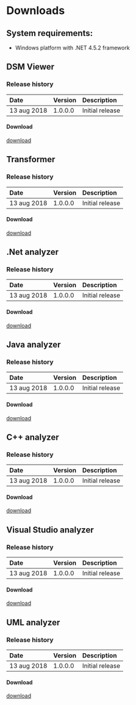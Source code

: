# Downloads

## System requirements:
* Windows platform with .NET 4.5.2 framework

## DSM Viewer

### Release history

| Date                   | Version      | Description                                | 
|:-----------------------|:-------------|:-------------------------------------------|
| 13 aug 2018            | 1.0.0.0      | Initial release                            | 

#### Download 

[download](https://dsmsuite.github.io/downloads/DsmSuite.Viewer_1.0.0.0.msi) 

## Transformer           

### Release history

| Date                   | Version      | Description                                | 
|:-----------------------|:-------------|:-------------------------------------------|
| 13 aug 2018            | 1.0.0.0      | Initial release                            | 

#### Download 

[download](https://dsmsuite.github.io/downloads/DsmSuite.Transformer_1.0.0.0.msi) 

## .Net analyzer

### Release history

| Date                   | Version      | Description                                | 
|:-----------------------|:-------------|:-------------------------------------------|
| 13 aug 2018            | 1.0.0.0      | Initial release                            | 

#### Download 

[download](https://dsmsuite.github.io/downloads/DsmSuite.DotNetAnalyzer_1.0.0.0.msi) 
         
## Java analyzer         

### Release history

| Date                   | Version      | Description                                | 
|:-----------------------|:-------------|:-------------------------------------------|
| 13 aug 2018            | 1.0.0.0      | Initial release                            | 

#### Download 

[download](https://dsmsuite.github.io/downloads/DsmSuite.JdepsAnalyzer_1.0.0.0.msi) 

## C++ analyzer          

### Release history

| Date                   | Version      | Description                                | 
|:-----------------------|:-------------|:-------------------------------------------|
| 13 aug 2018            | 1.0.0.0      | Initial release                            | 

#### Download 

[download](https://dsmsuite.github.io/downloads/DsmSuite.CppAnalyzer_1.0.0.0.msi) 

## Visual Studio analyzer

### Release history

| Date                   | Version      | Description                                | 
|:-----------------------|:-------------|:-------------------------------------------|
| 13 aug 2018            | 1.0.0.0      | Initial release                            | 

#### Download 

[download](https://dsmsuite.github.io/downloads/DsmSuite.VisualStudioAnalyzer_1.0.0.0.msi) 

## UML analyzer         

### Release history

| Date                   | Version      | Description                                | 
|:-----------------------|:-------------|:-------------------------------------------|
| 13 aug 2018            | 1.0.0.0      | Initial release                            | 

#### Download 

[download](https://dsmsuite.github.io/downloads/DsmSuite.UmlAnalyzer_1.0.0.0.msi)






